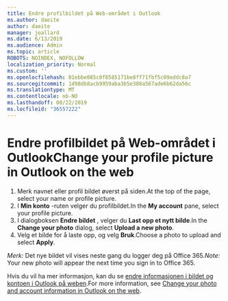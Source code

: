 ```yaml
---
title: Endre profilbildet på Web-området i Outlook
ms.author: daeite
author: daeite
manager: joallard
ms.date: 6/13/2019
ms.audience: Admin
ms.topic: article
ROBOTS: NOINDEX, NOFOLLOW
localization_priority: Normal
ms.custom: ''
ms.openlocfilehash: 01ebbe085c0f8585171be8ff71fbf5c09eddc8a7
ms.sourcegitcommit: 1d98db8acb9959aba3b5e308a567ade6b62da56c
ms.translationtype: MT
ms.contentlocale: nb-NO
ms.lasthandoff: 08/22/2019
ms.locfileid: "36557222"
---
```

# <a name="change-your-profile-picture-in-outlook-on-the-web"></a><span data-ttu-id="f0ca1-102">Endre profilbildet på Web-området i Outlook</span><span class="sxs-lookup"><span data-stu-id="f0ca1-102">Change your profile picture in Outlook on the web</span></span>

1. <span data-ttu-id="f0ca1-103">Merk navnet eller profil bildet øverst på siden.</span><span class="sxs-lookup"><span data-stu-id="f0ca1-103">At the top of the page, select your name or profile picture.</span></span>
1. <span data-ttu-id="f0ca1-104">I **Min konto** -ruten velger du profilbildet.</span><span class="sxs-lookup"><span data-stu-id="f0ca1-104">In the **My account** pane, select your profile picture.</span></span>
1. <span data-ttu-id="f0ca1-105">I dialogboksen **Endre bildet** , velger du **Last opp et nytt bilde**.</span><span class="sxs-lookup"><span data-stu-id="f0ca1-105">In the **Change your photo** dialog, select **Upload a new photo**.</span></span>
1. <span data-ttu-id="f0ca1-106">Velg et bilde for å laste opp, og velg **Bruk**.</span><span class="sxs-lookup"><span data-stu-id="f0ca1-106">Choose a photo to upload and select **Apply**.</span></span>

<span data-ttu-id="f0ca1-107">*Merk:* Det nye bildet vil vises neste gang du logger deg på Office 365.</span><span class="sxs-lookup"><span data-stu-id="f0ca1-107">*Note:* Your new photo will appear the next time you sign in to Office 365.</span></span>

<span data-ttu-id="f0ca1-108">Hvis du vil ha mer informasjon, kan du se [endre informasjonen i bildet og kontoen i Outlook på weben](https://support.office.com/article/b2dbb289-851d-4bed-93c3-3e136f5659ec).</span><span class="sxs-lookup"><span data-stu-id="f0ca1-108">For more information, see [Change your photo and account information in Outlook on the web](https://support.office.com/article/b2dbb289-851d-4bed-93c3-3e136f5659ec).</span></span>